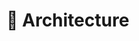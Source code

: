 # 🔨 Architecture

<figure><img src="../assets/Schémas fonctionnels &#x26; Cartes des livrables - Ops.png" alt=""><figcaption></figcaption></figure>
